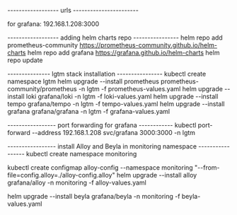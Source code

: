 ------------------ urls -----------------------

for grafana: 192.168.1.208:3000

------------------  adding helm charts repo ----------------
helm repo add prometheus-community https://prometheus-community.github.io/helm-charts
helm repo add grafana https://grafana.github.io/helm-charts
helm repo update

--------------- lgtm stack installation ----------------
kubectl create namespace lgtm
helm upgrade --install prometheus prometheus-community/prometheus -n lgtm -f prometheus-values.yaml
helm upgrade --install loki grafana/loki -n lgtm -f loki-values.yaml
helm upgrade --install tempo grafana/tempo -n lgtm -f tempo-values.yaml
helm upgrade --install grafana grafana/grafana -n lgtm -f grafana-values.yaml

-----------------  port forwarding for grafana ------------
kubectl port-forward --address 192.168.1.208 svc/grafana 3000:3000 -n lgtm

----------------- install Alloy and Beyla in monitoring namespace -----------------
kubectl create namespace monitoring

kubectl create configmap alloy-config --namespace monitoring "--from-file=config.alloy=./alloy-config.alloy"
helm upgrade --install alloy grafana/alloy -n monitoring -f alloy-values.yaml

helm upgrade --install beyla grafana/beyla -n monitoring -f beyla-values.yaml


